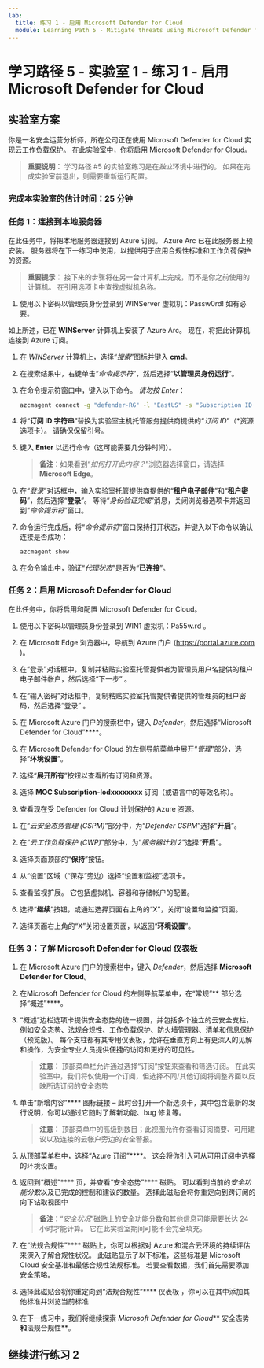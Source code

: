 ```yaml
---
lab:
  title: 练习 1 - 启用 Microsoft Defender for Cloud
  module: Learning Path 5 - Mitigate threats using Microsoft Defender for Cloud
---
```


# 学习路径 5 - 实验室 1 - 练习 1 - 启用 Microsoft Defender for Cloud

## 实验室方案

你是一名安全运营分析师，所在公司正在使用 Microsoft Defender for Cloud 实现云工作负载保护。 在此实验室中，你将启用 Microsoft Defender for Cloud。

>**重要说明：** 学习路径 #5 的实验室练习是在*独立*环境中进行的。 如果在完成实验室前退出，则需要重新运行配置。

### 完成本实验室的估计时间：25 分钟

### 任务 1：连接到本地服务器

在此任务中，将把本地服务器连接到 Azure 订阅。 Azure Arc 已在此服务器上预安装。 服务器将在下一练习中使用，以提供用于应用合规性标准和工作负荷保护的资源。

>**重要提示：** 接下来的步骤将在另一台计算机上完成，而不是你之前使用的计算机。 在引用选项卡中查找虚拟机名称。

1. 使用以下密码以管理员身份登录到 WINServer 虚拟机：Passw0rd! 如有必要。  

如上所述，已在 **WINServer** 计算机上安装了 Azure Arc。 现在，将把此计算机连接到 Azure 订阅。

1. 在 *WINServer* 计算机上，选择“*搜索*”图标并键入 **cmd**。

1. 在搜索结果中，右键单击“*命令提示符*”，然后选择“**以管理员身份运行**”。

1. 在命令提示符窗口中，键入以下命令。 *请勿按 Enter*：

    ```cmd
    azcmagent connect -g "defender-RG" -l "EastUS" -s "Subscription ID string"
    ```

1. 将“**订阅 ID 字符串**”替换为实验室主机托管服务提供商提供的“*订阅 ID*”（*资源选项卡）。 请确保保留引号。

1. 键入 **Enter** 以运行命令（这可能需要几分钟时间）。

    >**备注**：如果看到“*如何打开此内容？*”浏览器选择窗口，请选择 **Microsoft Edge**。

1. 在“*登录*”对话框中，输入实验室托管提供商提供的“**租户电子邮件**”和“**租户密码**”，然后选择“**登录**”。 等待“*身份验证完成*”消息，关闭浏览器选项卡并返回到“*命令提示符*”窗口。

1. 命令运行完成后，将“*命令提示符*”窗口保持打开状态，并键入以下命令以确认连接是否成功：

    ```cmd
    azcmagent show
    ```

1. 在命令输出中，验证“*代理状态*”是否为“**已连接**”。

### 任务 2：启用 Microsoft Defender for Cloud

在此任务中，你将启用和配置 Microsoft Defender for Cloud。

1. 使用以下密码以管理员身份登录到 WIN1 虚拟机：Pa55w.rd 。

1. 在 Microsoft Edge 浏览器中，导航到 Azure 门户 (<https://portal.azure.com> )。
  
1. 在“登录”对话框中，复制并粘贴实验室托管提供者为管理员用户名提供的租户电子邮件帐户，然后选择“下一步” 。

1. 在“输入密码”对话框中，复制粘贴实验室托管提供者提供的管理员的租户密码，然后选择“登录” 。

1. 在 Microsoft Azure 门户的搜索栏中，键入 *Defender*，然后选择“Microsoft Defender for Cloud”****。

1. 在 Microsoft Defender for Cloud 的左侧导航菜单中展开“*管理*”部分，选择“**环境设置**”。

1. 选择“**展开所有**”按钮以查看所有订阅和资源。

1. 选择 **MOC Subscription-lodxxxxxxxx** 订阅（或语言中的等效名称）。

1. 查看现在受 Defender for Cloud 计划保护的 Azure 资源。

<!---
    >**Important:** If all Defender plans are *Off*, select **Enable all plans**. Select the *$200/month Microsoft Defender for APIs Plan 1* and then select **Save**. Select **Save** at the top of the page and wait for the *"Defender plans (for your) subscription were saved successfully!"* notifications to appear.--->

1. 在“*云安全态势管理 (CSPM)*”部分中，为“*Defender CSPM*”选择“**开启**”。

1. 在“*云工作负载保护 (CWP)*”部分中，为“*服务器计划 2*”选择“**开启**”。

1. 选择页面顶部的“**保持**”按钮。

1. 从“设置”区域（“保存”旁边）选择“设置和监视”选项卡。

1. 查看监视扩展。 它包括虚拟机、容器和存储帐户的配置。

1. 选择“**继续**”按钮，或通过选择页面右上角的“X”，关闭“设置和监控”页面。

1. 选择页面右上角的“X”关闭设置页面，以返回“**环境设置**”。

<!---1. Select the Log analytics workspace you created earlier *uniquenameDefender* to review the available options and pricing.

1. Select **Enable all plans** (to the right of Select Defender plan) and then select **Save**. Wait for the *"Microsoft Defender plan for workspace uniquenameDefender were saved successfully!"* notification to appear.

    >**Note:** If the page is not being displayed, refresh your Edge browser and try again.

1. Close the Defender plans page by selecting the 'X' on the upper right of the page to go back to the **Environment settings**. --->

### 任务 3：了解 Microsoft Defender for Cloud 仪表板

1. 在 Microsoft Azure 门户的搜索栏中，键入 *Defender*，然后选择 **Microsoft Defender for Cloud**。

1. 在Microsoft Defender for Cloud 的左侧导航菜单中，在“常规”** 部分选择“概述”****。

1. “概述”边栏选项卡提供安全态势的统一视图，并包括多个独立的云安全支柱，例如安全态势、法规合规性、工作负载保护、防火墙管理器、清单和信息保护（预览版）。 每个支柱都有其专用仪表板，允许在垂直方向上有更深入的见解和操作，为安全专业人员提供便捷的访问和更好的可见性。

    >**注意：** 顶部菜单栏允许通过选择“订阅”按钮来查看和筛选订阅。 在此实验室中，我们将仅使用一个订阅，但选择不同/其他订阅将调整界面以反映所选订阅的安全态势

1. 单击“新增内容”**** 图标链接 – 此时会打开一个新选项卡，其中包含最新的发行说明，你可以通过它随时了解新功能、bug 修复等。

    >**注意：** 顶部菜单中的高级别数目；此视图允许你查看订阅摘要、可用建议以及连接的云帐户旁边的安全警报。

1. 从顶部菜单栏中，选择“Azure 订阅”****。 这会将你引入可从可用订阅中选择的环境设置。

1. 返回到“概述”**** 页，并查看“安全态势”**** 磁贴。 可以看到当前的*安全功能分数*以及已完成的控制和建议的数量。 选择此磁贴会将你重定向到跨订阅的向下钻取视图中

    >**备注：**“*安全状况*”磁贴上的安全功能分数和其他信息可能需要长达 24 小时才能计算。 它在此实验室期间可能不会完全填充。

1. 在“法规合规性”**** 磁贴上，你可以根据对 Azure 和混合云环境的持续评估来深入了解合规性状况。 此磁贴显示了以下标准，这些标准是 Microsoft Cloud 安全基准和最低合规性法规标准。 若要查看数据，我们首先需要添加安全策略。

1. 选择此磁贴会将你重定向到“法规合规性”**** 仪表板 ，你可以在其中添加其他标准并浏览当前标准

1. 在下一练习中，我们将继续探索 *Microsoft Defender for Cloud*** 安全态势**和**法规合规性**。

## 继续进行练习 2
